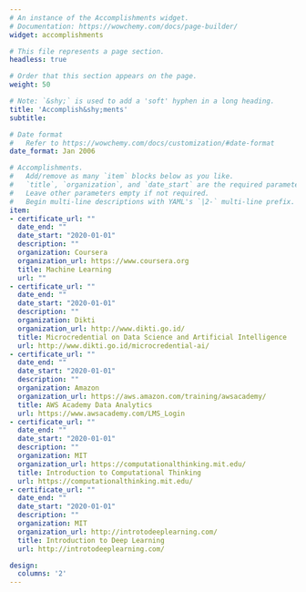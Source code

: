 ```yaml
---
# An instance of the Accomplishments widget.
# Documentation: https://wowchemy.com/docs/page-builder/
widget: accomplishments

# This file represents a page section.
headless: true

# Order that this section appears on the page.
weight: 50

# Note: `&shy;` is used to add a 'soft' hyphen in a long heading.
title: 'Accomplish&shy;ments'
subtitle:

# Date format
#   Refer to https://wowchemy.com/docs/customization/#date-format
date_format: Jan 2006

# Accomplishments.
#   Add/remove as many `item` blocks below as you like.
#   `title`, `organization`, and `date_start` are the required parameters.
#   Leave other parameters empty if not required.
#   Begin multi-line descriptions with YAML's `|2-` multi-line prefix.
item:
- certificate_url: ""
  date_end: ""
  date_start: "2020-01-01"
  description: ""
  organization: Coursera
  organization_url: https://www.coursera.org
  title: Machine Learning
  url: ""
- certificate_url: ""
  date_end: ""
  date_start: "2020-01-01"
  description: ""
  organization: Dikti
  organization_url: http://www.dikti.go.id/
  title: Microcredential on Data Science and Artificial Intelligence
  url: http://www.dikti.go.id/microcredential-ai/
- certificate_url: ""
  date_end: ""
  date_start: "2020-01-01"
  description: ""
  organization: Amazon
  organization_url: https://aws.amazon.com/training/awsacademy/
  title: AWS Academy Data Analytics
  url: https://www.awsacademy.com/LMS_Login
- certificate_url: ""
  date_end: ""
  date_start: "2020-01-01"
  description: ""
  organization: MIT
  organization_url: https://computationalthinking.mit.edu/
  title: Introduction to Computational Thinking
  url: https://computationalthinking.mit.edu/
- certificate_url: ""
  date_end: ""
  date_start: "2020-01-01"
  description: ""
  organization: MIT
  organization_url: http://introtodeeplearning.com/
  title: Introduction to Deep Learning
  url: http://introtodeeplearning.com/

design:
  columns: '2' 
---
```

